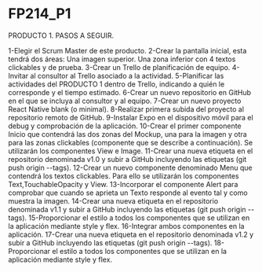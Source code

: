 # FP214_P1

PRODUCTO 1. PASOS A SEGUIR.

1-Elegir el Scrum Master de este producto.
2-Crear la pantalla inicial, esta tendrá dos áreas:
    Una imagen superior.
    Una zona inferior con 4 textos clickables y de prueba.
3-Crear un Trello de planificación de equipo.
4-Invitar al consultor al Trello asociado a la actividad.
5-Planificar las actividades del PRODUCTO 1 dentro de Trello, indicando a quién le corresponde y el tiempo estimado.
6-Crear un nuevo repositorio en GitHub en el que se incluya al consultor y al equipo.
7-Crear un nuevo proyecto React Native blank (o minimal).
8-Realizar primera subida del proyecto al repositorio remoto de GitHub.
9-Instalar Expo en el dispositivo móvil para el debug y comprobación de la aplicación.
10-Crear el primer componente Inicio que contendrá las dos zonas del Mockup, una para la imagen y otra para las zonas clickables (componente que se describe a continuación). Se utilizarán los componentes View e Image.
11-Crear una nueva etiqueta en el repositorio denominada v1.0 y subir a GitHub incluyendo las etiquetas (git push origin --tags).
12-Crear un nuevo componente denominado Menu que contendrá los textos clickables. Para ello se utilizarán los componentes Text,TouchableOpacity y View.
13-Incorporar el componente Alert para comprobar que cuando se aprieta un Texto responde al evento tal y como muestra la imagen.
14-Crear una nueva etiqueta en el repositorio denominada v1.1 y subir a GitHub incluyendo las etiquetas (git push origin --tags).
15-Proporcionar el estilo a todos los componentes que se utilizan en la aplicación mediante style y flex.
16-Integrar ambos componentes en la aplicación.
17-Crear una nueva etiqueta en el repositorio denominada v1.2 y subir a GitHub incluyendo las etiquetas (git push origin --tags).
18-Proporcionar el estilo a todos los componentes que se utilizan en la aplicación mediante style y flex.